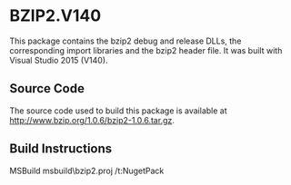 # BZIP2.V140

This package contains the bzip2 debug and release DLLs, the corresponding import libraries and the bzip2 header file. It was built with Visual Studio 2015 (V140).

## Source Code

The source code used to build this package is available at http://www.bzip.org/1.0.6/bzip2-1.0.6.tar.gz.

## Build Instructions

MSBuild msbuild\bzip2.proj /t:NugetPack